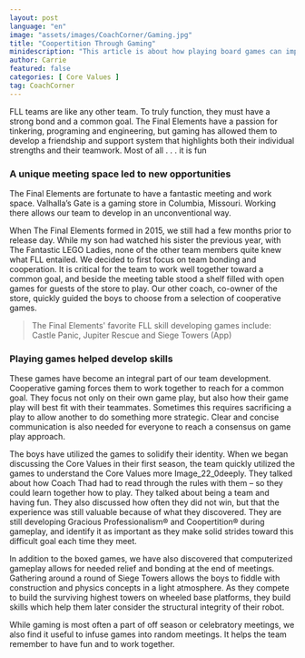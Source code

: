 ```yaml
---
layout: post
language: "en"
image: "assets/images/CoachCorner/Gaming.jpg"
title: "Coopertition Through Gaming"
minidescription: "This article is about how playing board games can improve your teamwork skills."
author: Carrie
featured: false
categories: [ Core Values ]
tag: CoachCorner
---
```


FLL teams are like any other team. To truly function, they must have a strong bond and a common goal. The Final Elements have a passion for tinkering, programing and engineering, but gaming has allowed them to develop a friendship and support system that highlights both their individual strengths and their teamwork. Most of all . . . it is fun

### A unique meeting space led to new opportunities

The Final Elements are fortunate to have a fantastic meeting and work space. Valhalla’s Gate is a gaming store in Columbia, Missouri. Working there allows our team to develop in an unconventional way.  

When The Final Elements formed in 2015, we still had a few months prior to release day. While my son had watched his sister the previous year, with The Fantastic LEGO Ladies, none of the other team members quite knew what FLL entailed. We decided to first focus on team bonding and cooperation. It is critical for the team to work well together toward a common goal, and beside the meeting table stood a shelf filled with open games for guests of the store to play.  Our other coach, co-owner of the store, quickly guided the boys to choose from a selection of cooperative games.

> The Final Elements' favorite FLL skill developing games include: Castle Panic, Jupiter Rescue and Siege Towers (App)

### Playing games helped develop skills

These games have become an integral part of our team development. Cooperative gaming forces them to work together to reach for a common goal. They focus not only on their own game play, but also how their game play will best fit with their teammates. Sometimes this requires sacrificing a play to allow another to do something more strategic. Clear and concise communication is also needed for everyone to reach a consensus on game play approach.

The boys have utilized the games to solidify their identity. When we began discussing the Core Values in their first season, the team quickly utilized the games to understand the Core Values more Image_22_0deeply. They talked about how Coach Thad had to read through the rules with them – so they could learn together how to play. They talked about being a team and having fun. They also discussed how often they did not win, but that the experience was still valuable because of what they discovered. They are still developing Gracious Professionalism® and Coopertition® during gameplay, and identify it as important as they make solid strides toward this difficult goal each time they meet.

In addition to the boxed games, we have also discovered that computerized gameplay allows for needed relief and bonding at the end of meetings. Gathering around a round of Siege Towers allows the boys to fiddle with construction and physics concepts in a light atmosphere. As they compete to build the surviving highest towers on wheeled base platforms, they build skills which help them later consider the structural integrity of their robot.  

While gaming is most often a part of off season or celebratory meetings, we also find it useful to infuse games into random meetings. It helps the team remember to have fun and to work together.
